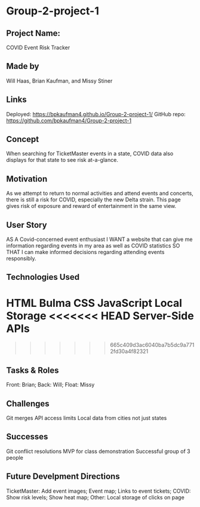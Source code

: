 # Group-2-project-1

## Project Name:
COVID Event Risk Tracker

## Made by 
Will Haas, Brian Kaufman, and Missy Stiner

## Links
Deployed: https://bpkaufman4.github.io/Group-2-project-1/
GitHub repo: https://github.com/bpkaufman4/Group-2-project-1

## Concept
When searching for TicketMaster events in a state, COVID data also displays for that state to see risk at-a-glance.

## Motivation
As we attempt to return to normal activities and attend events and concerts, there is still a risk for COVID, especially the new Delta strain. This page gives risk of exposure and reward of entertainment in the same view.

## User Story
AS A Covid-concerned event enthusiast 
I WANT a website that can give me information regarding events in my area as well as COVID statistics 
SO THAT I can make informed decisions regarding attending events responsibly.

## Technologies Used
HTML
Bulma CSS
JavaScript
Local Storage
<<<<<<< HEAD
Server-Side APIs
=======
>>>>>>> 665c409d3ac6040ba7b5dc9a7712fd30a4f82321

## Tasks & Roles
Front: Brian; Back: Will; Float: Missy

## Challenges
Git merges
API access limits
Local data from cities not just states

## Successes
Git conflict resolutions
MVP for class demonstration
Successful group of 3 people

## Future Develpment Directions
TicketMaster: Add event images; Event map; Links to event tickets;
COVID: Show risk levels; Show heat map; 
Other: Local storage of clicks on page
